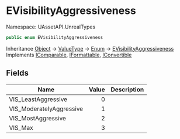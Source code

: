 # EVisibilityAggressiveness

Namespace: UAssetAPI.UnrealTypes

```csharp
public enum EVisibilityAggressiveness
```

Inheritance [Object](https://docs.microsoft.com/en-us/dotnet/api/system.object) → [ValueType](https://docs.microsoft.com/en-us/dotnet/api/system.valuetype) → [Enum](https://docs.microsoft.com/en-us/dotnet/api/system.enum) → [EVisibilityAggressiveness](./uassetapi.unrealtypes.evisibilityaggressiveness.md)<br>
Implements [IComparable](https://docs.microsoft.com/en-us/dotnet/api/system.icomparable), [IFormattable](https://docs.microsoft.com/en-us/dotnet/api/system.iformattable), [IConvertible](https://docs.microsoft.com/en-us/dotnet/api/system.iconvertible)

## Fields

| Name | Value | Description |
| --- | --: | --- |
| VIS_LeastAggressive | 0 |  |
| VIS_ModeratelyAggressive | 1 |  |
| VIS_MostAggressive | 2 |  |
| VIS_Max | 3 |  |
